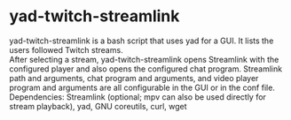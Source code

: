 # yad-twitch-streamlink
yad-twitch-streamlink is a bash script that uses yad for a GUI.  It lists the users followed Twitch streams.  
After selecting a stream, yad-twitch-streamlink opens Streamlink with the configured player and also opens the configured chat program.
Streamlink path and arguments, chat program and arguments, and video player program and arguments are all configurable in the GUI or in the conf file.
Dependencies: Streamlink (optional; mpv can also be used directly for stream playback), yad, GNU coreutils, curl, wget
